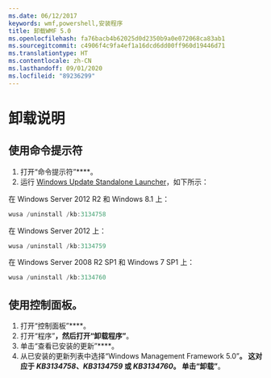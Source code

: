 ```yaml
---
ms.date: 06/12/2017
keywords: wmf,powershell,安装程序
title: 卸载WMF 5.0
ms.openlocfilehash: fa76bacb4b62025d0d2350b9a0e072068ca83ab1
ms.sourcegitcommit: c4906f4c9fa4ef1a16dcd6dd00ff960d19446d71
ms.translationtype: HT
ms.contentlocale: zh-CN
ms.lasthandoff: 09/01/2020
ms.locfileid: "89236299"
---
```

# <a name="uninstallation-instructions"></a>卸载说明

## <a name="using-command-prompt"></a>使用命令提示符

1. 打开“命令提示符”****。
2. 运行 [Windows Update Standalone Launcher](https://support.microsoft.com/kb/934307)，如下所示：

在 Windows Server 2012 R2 和 Windows 8.1 上：

```powershell
wusa /uninstall /kb:3134758
```

在 Windows Server 2012 上：

```powershell
wusa /uninstall /kb:3134759
```

在 Windows Server 2008 R2 SP1 和 Windows 7 SP1 上：

```powershell
wusa /uninstall /kb:3134760
```

## <a name="using-control-panel"></a>使用控制面板。

1. 打开“控制面板”****。
2. 打开“程序”****，然后打开“卸载程序”****。
3. 单击“查看已安装的更新”****。
4. 从已安装的更新列表中选择“Windows Management Framework 5.0”****。 这对应于 *KB3134758*、*KB3134759* 或 *KB3134760*。 单击“卸载”****。

